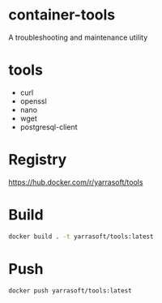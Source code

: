 # container-tools
A troubleshooting and maintenance utility

# tools
* curl 
* openssl 
* nano 
* wget 
* postgresql-client 

# Registry
https://hub.docker.com/r/yarrasoft/tools

# Build
```bash 
docker build . -t yarrasoft/tools:latest
```

# Push
```bash
docker push yarrasoft/tools:latest
```


